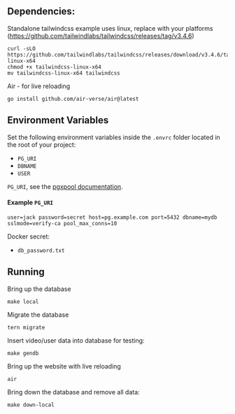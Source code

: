 ## Dependencies:
Standalone tailwindcss
example uses linux, replace with your platforms (https://github.com/tailwindlabs/tailwindcss/releases/tag/v3.4.6)
```
curl -sLO https://github.com/tailwindlabs/tailwindcss/releases/download/v3.4.6/tailwindcss-linux-x64
chmod +x tailwindcss-linux-x64
mv tailwindcss-linux-x64 tailwindcss
```
Air - for live reloading
```
go install github.com/air-verse/air@latest
```


## Environment Variables

Set the following environment variables inside the `.envrc` folder located in the root of your project:

- `PG_URI`
- `DBNAME`
- `USER`

`PG_URI`, see the [pgxpool documentation](https://pkg.go.dev/github.com/jackc/pgx/v5@v5.6.0/pgxpool#ParseConfig).

#### Example `PG_URI`

```plaintext
user=jack password=secret host=pg.example.com port=5432 dbname=mydb sslmode=verify-ca pool_max_conns=10
```

Docker secret:
- `db_password.txt`

## Running
Bring up the database
```
make local
```
Migrate the database
```
tern migrate
```
Insert video/user data into database for testing:
```
make gendb
```
Bring up the website with live reloading
```
air
```
Bring down the database and remove all data:
```
make down-local
```

